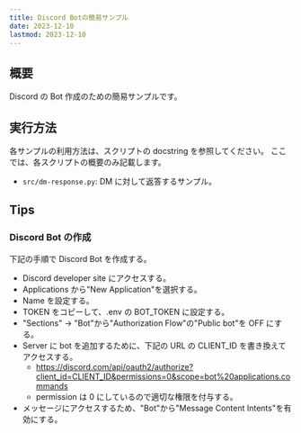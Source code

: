 ```yaml
---
title: Discord Botの簡易サンプル
date: 2023-12-10
lastmod: 2023-12-10
---
```


## 概要

Discord の Bot 作成のための簡易サンプルです。

## 実行方法

各サンプルの利用方法は、スクリプトの docstring を参照してください。
ここでは、各スクリプトの概要のみ記載します。

- `src/dm-response.py`: DM に対して返答するサンプル。

## Tips

### Discord Bot の作成

下記の手順で Discord Bot を作成する。

- Discord developer site にアクセスする。
- Applications から"New Application"を選択する。
- Name を設定する。
- TOKEN をコピーして、.env の BOT_TOKEN に設定する。
- "Sections" -> "Bot"から"Authorization Flow"の"Public bot"を OFF にする。
- Server に bot を追加するために、下記の URL の CLIENT_ID を書き換えてアクセスする。
  - <https://discord.com/api/oauth2/authorize?client_id=CLIENT_ID&permissions=0&scope=bot%20applications.commands>
  - permission は 0 にしているので適切な権限を付与する。
- メッセージにアクセスするため、"Bot"から"Message Content Intents"を有効にする。
